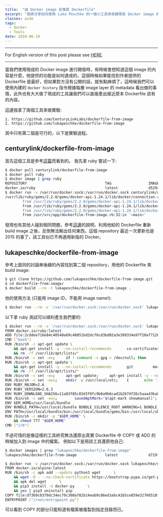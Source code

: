 ```yaml
---
title:  "由 Docker image 反推其 Dockerfile"
excerpt: "我將分享如何使用 Luka Peschke 的一個小工具來依據現有 Docker image 產出接近原始的 Dockerfile"
classes: wide
tags: 
  - Docker
  - Tools
date: 2018-06-19
---
```


---
For English version of this post please see [HERE](/dockerfile-from-docker-image).

---

當我們使用現成的 Docker image 進行開發時，有時候會想知道這個 image 的內容是什麼，他提供的功能是如何達成的，這個時候如果能找到作者提供的 Dockerfile 是最好，但如果對方沒有公開的話，就有點麻煩了，這時候我們可以使用內建的 `docker history` 指令根據每層 image layer 的 metadata 看出做的事情，此外也有大大做了現成的工具讓我們可以直接產出接近原本 Dockerfile 該有的內容。

這邊我拿了兩個工具來做實驗:
```
1. https://github.com/CenturyLinkLabs/dockerfile-from-image
2. https://github.com/lukapeschke/dockerfile-from-image
```
其中只有第二個是可行的，以下是實驗過程。


## centurylink/dockerfile-from-image

首先這個工具是參考[這篇](https://philipzheng.gitbooks.io/docker_practice/content/dockerfile/file_from_image.html)而看到的。
我先拿 ruby 嘗試一下:

```bash
$ docker pull centurylink/dockerfile-from-image
$ docker pull ruby
$ docker image | grep ruby
REPOSITORY                                    TAG                 IMAGE ID            CREATED              SIZE
docker.io/ruby                                latest              d529acb9f124        4 weeks ago          840 MB
$ docker run -v /var/run/docker.sock:/var/run/docker.sock centurylink/dockerfile-from-image d529acb9f124
/usr/lib/ruby/gems/2.2.0/gems/docker-api-1.24.1/lib/docker/connection.rb:42:in `rescue in request': 400 Bad Request: malformed Host header (Docker::Error::ClientError)
        from /usr/lib/ruby/gems/2.2.0/gems/docker-api-1.24.1/lib/docker/connection.rb:38:in `request'
        from /usr/lib/ruby/gems/2.2.0/gems/docker-api-1.24.1/lib/docker/connection.rb:65:in `block (2 levels) in <class:Connection>'
        from /usr/lib/ruby/gems/2.2.0/gems/docker-api-1.24.1/lib/docker/image.rb:172:in `all'
        from /usr/src/app/dockerfile-from-image.rb:32:in `<main>'
```

發現也有其他人碰到相同問題，參考[這邊](https://github.com/CenturyLinkLabs/dockerfile-from-image/issues/14#issuecomment-272294267)的說明，利用他給的 Dockerfile 重新 build image 之後，反倒無法輸出任何東西。這個 repository 最近一次更新也是 2015 的事了，該工具似已不再適用新版的 Docker。

## lukapeschke/dockerfile-from-image

參考上面同的討論串後續的內容找到第二個 repository，用他的 Dockerfile 來 build image:
```bash
$ git clone https://github.com/lukapeschke/dockerfile-from-image.git
$ cd dockerfile-from-image/
$ docker build --rm -t lukapeschke/dockerfile-from-image .
```
他的使用方法 (只能用 image ID，不能用 image name!):
```bash
$ docker run --rm -v '/var/run/docker.sock:/var/run/docker.sock' lukapeschke/dockerfile-from-image <IMAGE_ID>
```
以下拿 ruby 測試可以順利產生我們要的:
```bash
$ docker run --rm -v '/var/run/docker.sock:/var/run/docker.sock' lukapeschke/dockerfile-from-image d529acb9f124
FROM docker.io/ruby:latest
ADD file:2cddee716e84c40540a69c48051bd2dcf6cd3bd02a3e399334e97f20a77126ff in /
CMD ["bash"]
RUN /bin/sh -c apt-get update \
    && apt-get install -y --no-install-recommends 		ca-certificates 		curl 		netbase 		wget 	\
    && rm -rf /var/lib/apt/lists/*
RUN /bin/sh -c set -ex; 	if ! command -v gpg > /dev/null; then 		apt-get update; 		apt-get install -y --no-install-recommends 			gnupg 			dirmngr 		; 		rm -rf /var/lib/apt/lists/*; 	fi
RUN /bin/sh -c apt-get update \
    && apt-get install -y --no-install-recommends 		git 		mercurial 		openssh-client 		subversion 	procps 	\
    && rm -rf /var/lib/apt/lists/*
RUN /bin/sh -c set -ex; 	apt-get update; 	apt-get install -y --no-install-recommends 		autoconf 		automake 		bzip2 		dpkg-dev 		file 		g++ 		gcc 		imagemagick 		libbz2-dev 	libc6-dev 		libcurl4-openssl-dev 		libdb-dev 		libevent-dev 		libffi-dev 		libgdbm-dev 	libgeoip-dev 		libglib2.0-dev 		libgmp-dev 		libjpeg-dev 		libkrb5-dev 		liblzma-dev 		libmagickcore-dev 		libmagickwand-dev 		libncurses5-dev 		libncursesw5-dev 		libpng-dev 	libpq-dev 		libreadline-dev 		libsqlite3-dev 		libssl-dev 		libtool 		libwebp-dev 	libxml2-dev 		libxslt-dev 		libyaml-dev 		make 		patch 		unzip 		xz-utils 		zlib1g-dev 				$( 			if apt-cache show 'default-libmysqlclient-dev' 2>/dev/null | grep -q '^Version:'; then 				echo 'default-libmysqlclient-dev'; 			else 				echo 'libmysqlclient-dev'; 			fi 		) 	; 	rm -rf /var/lib/apt/lists/*
RUN /bin/sh -c set -eux; 	mkdir -p /usr/local/etc; 	{ 		echo 'install: --no-document'; 		echo 'update: --no-document'; 	} >> /usr/local/etc/gemrc
ENV RUBY_MAJOR=2.6
ENV RUBY_VERSION=2.6.3
ENV RUBY_DOWNLOAD_SHA256=11a83f85c03d3f0fc9b8a9b6cad1b2674f26c5aaa43ba858d4b0fcc2b54171e1
RUN /bin/sh -c set -eux; 		savedAptMark="$(apt-mark showmanual)"; 	apt-get update; 	apt-get install -y --no-install-recommends 		bison 		dpkg-dev 		libgdbm-dev 		ruby 	; 	rm -rf /var/lib/apt/lists/*; 		wget -O ruby.tar.xz "https://cache.ruby-lang.org/pub/ruby/${RUBY_MAJOR%-rc}/ruby-$RUBY_VERSION.tar.xz"; 	echo "$RUBY_DOWNLOAD_SHA256 *ruby.tar.xz" | sha256sum --check --strict; 		mkdir -p /usr/src/ruby; 	tar -xJf ruby.tar.xz -C /usr/src/ruby --strip-components=1; 	rm ruby.tar.xz; 		cd /usr/src/ruby; 		{ 		echo '#define ENABLE_PATH_CHECK 0'; 		echo; 		cat file.c; 	} > file.c.new; 	mv file.c.new file.c; 		autoconf; 	gnuArch="$(dpkg-architecture --query DEB_BUILD_GNU_TYPE)"; 	./configure 		--build="$gnuArch" 		--disable-install-doc 		--enable-shared 	; 	make -j "$(nproc)"; 	make install; 		apt-mark auto '.*' > /dev/null; 	apt-mark manual $savedAptMark > /dev/null; 	find /usr/local -type f -executable -not \( -name '*tkinter*' \) -exec ldd '{}' ';' 		| awk '/=>/ { print $(NF-1) }' 		| sort -u 		| xargs -r dpkg-query --search 		| cut -d: -f1 		| sort -u 		| xargs -r apt-mark manual 	; 	apt-get purge -y --auto-remove -o APT::AutoRemove::RecommendsImportant=false; 		cd /; 	rm -r /usr/src/ruby; 	! dpkg -l | grep -i ruby; 	[ "$(command -v ruby)" = '/usr/local/bin/ruby' ]; 	ruby --version; 	gem --version; 	bundle --version
ENV GEM_HOME=/usr/local/bundle
ENV BUNDLE_PATH=/usr/local/bundle BUNDLE_SILENCE_ROOT_WARNING=1 BUNDLE_APP_CONFIG=/usr/local/bundle
ENV PATH=/usr/local/bundle/bin:/usr/local/bundle/gems/bin:/usr/local/sbin:/usr/local/bin:/usr/sbin:/usr/bin:/sbin:/bin
RUN /bin/sh -c mkdir -p "$GEM_HOME" \
    && chmod 777 "$GEM_HOME"
CMD ["irb"]
```

不過可惜的是像這樣的工具終究無法還原出真實 Dockerfile 中 COPY 或 ADD 的時候加入到 image 中的檔案。
例如以下是用該工具還原他自己:
```bash
$ docker images | grep "lukapeschke/dockerfile-from-image"
lukapeschke/dockerfile-from-image             latest              d719f8dcb798        37 minutes ago      59 MB

$ docker run -v /var/run/docker.sock:/var/run/docker.sock lukapeschke/dockerfile-from-image d719f8dcb798
FROM docker.io/alpine:latest
RUN /bin/sh -c apk add --update python3 wget      \
    && wget -O - --no-check-certificate https://bootstrap.pypa.io/get-pip.py | python3      \
    && apk del wget      \
    && pip3 install -U docker-py      \
    && yes | pip3 uninstall pip
COPY file:d7369c0379dc34ec79c308a782b14eab9c86ed1ebc41b5ce859e32760518fb21 in /root
ENTRYPOINT ["/root/entrypoint.py"]
```
可以看到 COPY 的部分只能知道有檔案被複製到指定目錄而已。
